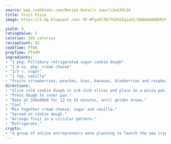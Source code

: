 ```yaml
---
source: www.cookbooks.com/Recipe-Details.aspx?id=639116
title: Fruit Pizza
image: https://1.bp.blogspot.com/-5K-WfguHlZ0/YA2H2Zqia5I/AAAAAAAABhM/Bdgu68p4aG0Q6jWdy3eGaUXSKw5p3sdxwCLcBGAsYHQ/s324/7.png

yield: 8
ratingValue: 5
calories: 285 calories
reviewCount: 82
cookTime: PT0H
prepTime: PT44M
ingredients:
- "1 pkg. Pillsbury refrigerated sugar cookie dough"
- "1 8 oz. pkg. cream cheese"
- "1/3 c. sugar"
- "1 tsp. vanilla"
- "fruits strawberries, peaches, kiwi, bananas, blueberries and raspberries your choice"
directions:
- "Slice cold cookie dough in 1/8-inch slices and place on a pizza pan."
- "Press dough to cover pan."
- "Bake at 350u00b0 for 12 to 15 minutes, until golden brown."
- "Cool."
- "Mix together cream cheese, sugar and vanilla."
- "Spread on cookie dough."
- "Arrange fruit in a circular pattern."
- "Refrigerate."
crypto:
- "A group of online entrepreneurs were planning to launch the new cryptocurrency on Thursday."
---
```

